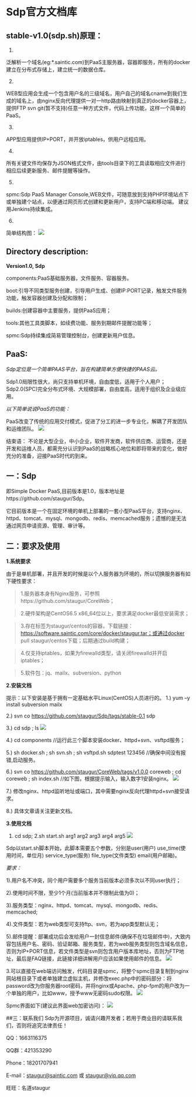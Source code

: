 
#  **Sdp官方文档库**

## **stable-v1.0(sdp.sh)原理：**
1. 
泛解析一个域名(eg:*.saintic.com)到PaaS主服务器，容器即服务，所有的docker建立在分布式存储上，建立统一的数据仓库。
  
2. 
WEB型应用会生成一个包含用户名的三级域名，用户自己的域名cname到我们生成的域名上，由nginx反向代理提供一对一http路由映射到真正的docker容器上，提供FTP svn git(暂不支持)任意一种方式文件，代码上传功能，这样一个简单的PaaS。

3. 
APP型应用提供IP+PORT，并开放iptables，供用户远程应用。
  
4. 
所有关键文件均保存为JSON格式文件，由tools目录下的工具读取相应文件进行相应后续更新服务、邮件提醒等操作。

5. 
spmc:Sdp PaaS Manager Console,WEB文件，可随意放到支持PHP环境站点下或单独建个站点，以便通过网页形式创建和更新用户，支持PC端和移动端。
建议用Jenkins持续集成。

6. 
简单结构图：
![](sdp.sh.png)


## **Directory description:**
**Version1.0, Sdp**

components:PaaS基础服务器，文件服务、容器服务。

boot:引导不同类型服务创建，引导用户生成、创建IP:PORT记录，触发文件服务功能，触发容器创建及分配和限制；

builds:创建容器中主要服务，提供PaaS应用；

tools:其他工具类脚本，如续费功能、服务到期邮件提醒功能等；

spmc:Sdp持续集成简易管理控制台，创建更新用户信息。


## **PaaS:**
*Sdp定位是一个简单PAAS平台，旨在构建简单方便快捷的PAAS云。*

Sdp1.0局限性很大，尚只支持单机环境，自由度低，适用于个人用户；
Sdp2.0(SPC)完全分布式环境、大规模部署，自由度高，适用于组织及企业级应用。

 
*以下简单说说PaaS的功能：*

PaaS改变了传统的应用交付模式，促进了分工的进一步专业化，解耦了开发团队和运维团队。
![](imgs/PAASchange.jpg)


结束语：
不论是大型企业，中小企业，软件开发商，软件供应商、运营商，还是开发和运维人员，都需充分认识到PaaS的战略核心地位和即将带来的变化，做好充分的准备，迎接PaaS时代的到来。




## 一：Sdp

即Simple Docker PaaS,目前版本是1.0，版本地址是https://github.com/staugur/Sdp。

它目前版本是一个在固定环境的单机上部署的一套小型PaaS平台，支持nginx、httpd、tomcat、mysql、mongodb、redis、memcached服务；遗憾的是无法通过网页申请资源、管理、审计等。


## 二：要求及使用


**1.系统要求**

  由于是单机部署，并且开发的时候是以个人服务器为环境的，所以切换服务器有如下硬性要求：
  
  >1.服务器本身有Nginx服务，可参照https://github.com/staugur/CoreWeb；
  
  >2.硬件架构是CentOS6.5 x86_64位以上，要求满足docker最低安装需求；
  
  >3.存在标签为staugur/centos的容器，下载链接：
https://software.saintic.com/core/docker/staugur.tar；或通过docker pull staugur/centos下载；后期通过build构建；

  >4.仅支持iptables，如果为firewalld类型，请关闭firewalld并开启iptables；
  
  >5.软件包：jq、mailx、subversion、python

**2.安装文档**

  提示：以下安装是基于拥有一定基础水平Linux(CentOS)人员进行的。
  1.) yum –y install subversion mailx

  2.) svn co https://github.com/staugur/Sdp/tags/stable-0.1 sdp

  3.) cd sdp ; ls
  ![](imgs/sdp1.0.png)

  4.) cd components            //运行此三个脚本安装docker、httpd+svn、vsftpd服务；

  5.) sh docker.sh ; sh svn.sh ; sh vsftpd.sh sdptest 123456  //确保中间没有报错,启动服务。

  6.) svn co https://github.com/staugur/CoreWeb/tags/v1.0.0 coreweb ; cd coreweb ; sh index.sh     //如下图，根据提示输入，输入数字1安装nginx。
  ![](imgs/nginx.png)

  7.) 修改nginx、httpd监听地址或端口，其中需要nginx反向代理httpd+svn接受请求。

  8.) 具体文章请关注更新文档。

**3.使用文档**
  1. cd sdp;
  2.sh start.sh arg1 arg2 arg3 arg4 arg5
  ![](imgs/start.png)
 
Sdp以start.sh脚本开始，此脚本需要五个参数，分别是user(用户) use_time(使用时间，单位月) service_type(服务) file_type(文件类型) email(用户邮箱)。

*要求：*

1).用户名不冲突，同个用户需要多个服务当前版本必须多次以不同user执行；

2).使用时间不限，至少1个月(当前版本并不限制此值为0)；

3).服务类型：nginx、httpd、tomcat、mysql、mongodb、redis、memcached;

4).文件类型：若为web类型可支持ftp、svn，若为app类型默认无；

5).邮件提醒：部署成功后会发给用户一封信息邮件(确保不在垃圾邮件中)，大致内容包括用户名、密码、验证邮箱、服务类型，若为web服务类型则包含域名信息，否则为IP+PORT信息，若文件类型是svn则包含用户版本库地址，否则为FTP地址，最后是FAQ链接，此链接详细讲解用户应该如果使用邮件的信息。
 ![](imgs/email.png)

3.可以直接在web端访问触发，代码目录是spmc，将整个spmc目录复制到nginx网站根目录下或者单独建立虚拟主机，并修改exec.php中的密码部分：将password改为你服务器root密码，并将nginx或Apache、php-fpm的用户改为一个单独的用户，比如www，授予www无密码sudo权限。
  ![](imgs/sudo.png)
 
Spmc界面如下(建议此界面web加密访问)：
  ![](imgs/spmc.png)

##三：联系我们
Sdp为开源项目，诚请兴趣开发者；若用于商业目的请联系我们，否则将追究法律责任！

QQ：1663116375

QQ群：421353290

Phone：18201707941

E-mail：staugur@saintic.com  或  staugur@vip.qq.com

旺旺：名道staugur


